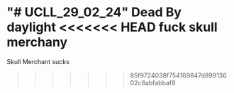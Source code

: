 "# UCLL_29_02_24" 
Dead By daylight
<<<<<<< HEAD
fuck skull merchany 
=======
Skull Merchant sucks
>>>>>>> 85f9724038f754169847d89913602c8abfabbaf8
